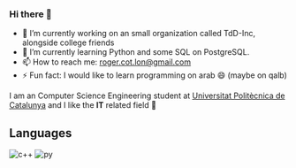 ### Hi there 👋

- 🔭 I’m currently working on an small organization called TdD-Inc, alongside college friends
- 🌱 I’m currently learning Python and some SQL on PostgreSQL.
- 📫 How to reach me: roger.cot.lon@gmail.com
- ⚡ Fun fact: I would like to learn programming on arab 😄 (maybe on qalb)

I am an Computer Science Engineering student at [Universitat Politècnica de Catalunya](https://github.com/UPC) and I like the **IT** related field 🙌

##                                                                         Languages          

![c++](https://github.com/RogerCL24/RogerCL24/assets/90930371/03e379d9-9445-448f-b8dd-41b269e1bc25)
![py](https://github.com/RogerCL24/RogerCL24/assets/90930371/0c275073-54a7-4525-9e3e-068c5219eaa8)

